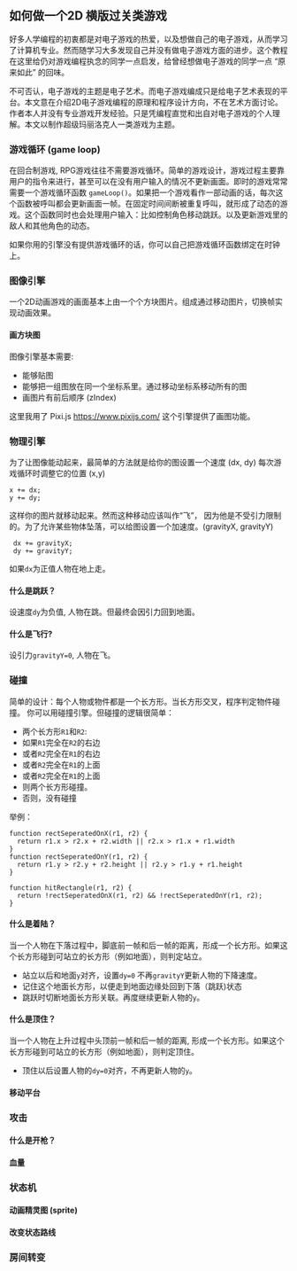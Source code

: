 ## 如何做一个2D 横版过关类游戏

好多人学编程的初衷都是对电子游戏的热爱，以及想做自己的电子游戏，从而学习了计算机专业。然而随学习大多发现自己并没有做电子游戏方面的进步。这个教程在这里给仍对游戏编程执念的同学一点启发，给曾经想做电子游戏的同学一点 “原来如此” 的回味。

不可否认，电子游戏的主题是电子艺术。而电子游戏编成只是给电子艺术表现的平台。本文意在介绍2D电子游戏编程的原理和程序设计方向，不在艺术方面讨论。作者本人并没有专业游戏开发经验。只是凭编程直觉和出自对电子游戏的个人理解。本文以制作超级玛丽洛克人一类游戏为主题。

### 游戏循环 (game loop)

在回合制游戏, RPG游戏往往不需要游戏循环。简单的游戏设计，游戏过程主要靠用户的指令来进行，甚至可以在没有用户输入的情况不更新画面。即时的游戏常常需要一个游戏循环函数 `gameLoop()`。如果把一个游戏看作一部动画的话，每次这个函数被呼叫都会更新画面一帧。在固定时间间断被重复呼叫，就形成了动态的游戏。这个函数同时也会处理用户输入：比如控制角色移动跳跃。以及更新游戏里的敌人和其他角色的动态。

如果你用的引擎没有提供游戏循环的话，你可以自己把游戏循环函数绑定在时钟上。

### 图像引擎

一个2D动画游戏的画面基本上由一个个方块图片。组成通过移动图片，切换帧实现动画效果。

#### 画方块图

图像引擎基本需要:
- 能够贴图
- 能够把一组图放在同一个坐标系里。通过移动坐标系移动所有的图
- 画图片有前后顺序 (zIndex)

这里我用了 Pixi.js https://www.pixijs.com/ 这个引擎提供了画图功能。

### 物理引擎

为了让图像能动起来，最简单的方法就是给你的图设置一个速度 (dx, dy) 每次游戏循环时调整它的位置 (x,y)
 ```
 x += dx;
 y += dy;
 ```
这样你的图片就移动起来。然而这种移动应该叫作“飞”， 因为他是不受引力限制的。为了允许某些物体坠落，可以给图设置一个加速度。(gravityX, gravityY)
```
 dx += gravityX;
 dy += gravityY;
```
如果`dx`为正值人物在地上走。

#### 什么是跳跃？
设速度`dy`为负值, 人物在跳。但最终会因引力回到地面。

#### 什么是飞行?
设引力`gravityY=0`, 人物在飞。

### 碰撞
简单的设计：每个人物或物件都是一个长方形。当长方形交叉，程序判定物件碰撞。
你可以用碰撞引擎。但碰撞的逻辑很简单：
- 两个长方形`R1`和`R2`:
- 如果`R1`完全在`R2`的右边
- 或者`R2`完全在`R1`的右边
- 或者`R2`完全在`R1`的上面
- 或者`R2`完全在`R1`的上面
- 则两个长方形碰撞。
- 否则，没有碰撞

举例：
```
function rectSeperatedOnX(r1, r2) {
  return r1.x > r2.x + r2.width || r2.x > r1.x + r1.width
}
function rectSeperatedOnY(r1, r2) {
  return r1.y > r2.y + r2.height || r2.y > r1.y + r1.height
}

function hitRectangle(r1, r2) {
  return !rectSeperatedOnX(r1, r2) && !rectSeperatedOnY(r1, r2);
}
```

#### 什么是着陆？
当一个人物在下落过程中，脚底前一帧和后一帧的距离，形成一个长方形。如果这个长方形碰到可站立的长方形（例如地面），则判定站立。
- 站立以后和地面`y`对齐，设置`dy=0` 不再`gravityY`更新人物的下降速度。
- 记住这个地面长方形，以便走到地面边缘处回到下落（跳跃)状态
- 跳跃时切断地面长方形关联。再度继续更新人物的`y`。

#### 什么是顶住？
当一个人物在上升过程中头顶前一帧和后一帧的距离, 形成一个长方形。如果这个长方形碰到可站立的长方形（例如地面），则判定顶住。
- 顶住以后设置人物的`dy=0`对齐，不再更新人物的`y`。

#### 移动平台

### 攻击
#### 什么是开枪？
#### 血量

### 状态机
#### 动画精灵图 (sprite)
#### 改变状态路线

### 房间转变
